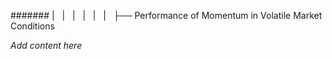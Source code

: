 ####### |   |   |   |   |   |   ├── Performance of Momentum in Volatile Market Conditions

*Add content here*